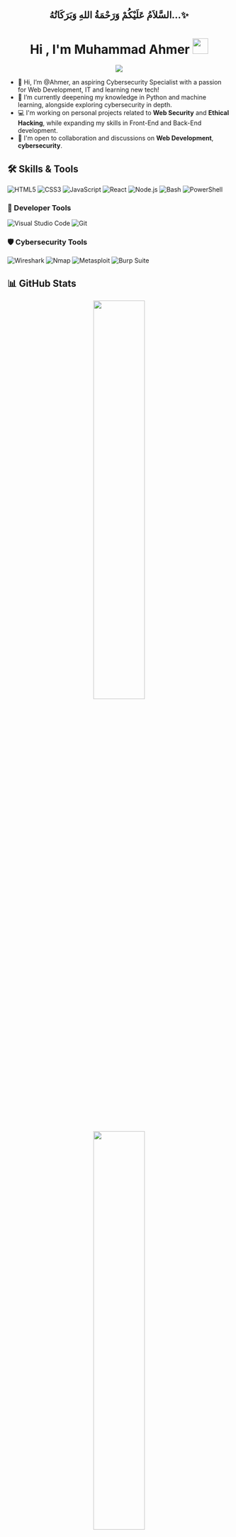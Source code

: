 <div align="center">
<h2 id="السَّلاَمُ-عَلَيْكُمْ-وَرَحْمَةُ-اللهِ-وَبَرَكَاتُهُ"><b>السَّلاَمُ عَلَيْكُمْ وَرَحْمَةُ اللهِ وَبَرَكَاتُهُ…✨</b></h2>
</div>

<h1 align="center"><b>Hi , I'm Muhammad Ahmer </b><img src="https://media.giphy.com/media/hvRJCLFzcasrR4ia7z/giphy.gif" width="35"></h1>
<!--  -->
<p align="center">
  <a href="https://github.com/DenverCoder1/readme-typing-svg"><img src="https://readme-typing-svg.herokuapp.com?font=Time+New+Roman&amp;color=cyan&amp;size=25&amp;center=true&amp;vCenter=true&amp;width=600&amp;height=100&amp;lines=Assalamu+O+Alaikum+Warahmatullah..♥++;Undergraduate,;Computer+Science+Student,;IT+Support+Specialist,;Cybersecurity+Analyst/Enthusiast,;Web Developer,;Love+to+learn+new+stuffs..&lt;3"></a>

- 👋 Hi, I’m @Ahmer, an aspiring Cybersecurity Specialist with a passion for Web Development, IT and learning new tech!
- 🌱 I’m currently deepening my knowledge in Python and machine learning, alongside exploring cybersecurity in depth.
- 💻 I'm working on personal projects related to **Web Security** and **Ethical Hacking**, while expanding my skills in Front-End and Back-End development.
- 🚀 I'm open to collaboration and discussions on **Web Development**, **cybersecurity**.


## 🛠️ Skills & Tools

![HTML5](https://img.shields.io/badge/-HTML5-E34F26?logo=html5&logoColor=white&style=for-the-badge)
![CSS3](https://img.shields.io/badge/-CSS3-1572B6?logo=css3&logoColor=white&style=for-the-badge)
![JavaScript](https://img.shields.io/badge/-JavaScript-F7DF1E?logo=javascript&logoColor=black&style=for-the-badge)
![React](https://img.shields.io/badge/-React-61DAFB?logo=react&logoColor=black&style=for-the-badge)
![Node.js](https://img.shields.io/badge/-Node.js-339933?logo=nodedotjs&logoColor=white&style=for-the-badge)
![Bash](https://img.shields.io/badge/-Bash-121011?logo=gnu-bash&logoColor=white&style=for-the-badge)
![PowerShell](https://img.shields.io/badge/-PowerShell-5391FE?logo=powershell&logoColor=white&style=for-the-badge)

### 🧰 Developer Tools
![Visual Studio Code](https://img.shields.io/badge/-VSCode-007ACC?logo=visualstudiocode&logoColor=white&style=for-the-badge)
![Git](https://img.shields.io/badge/-Git-F05032?logo=git&logoColor=white&style=for-the-badge)

### 🛡️ Cybersecurity Tools
![Wireshark](https://img.shields.io/badge/-Wireshark-1679A7?logo=wireshark&logoColor=white&style=for-the-badge)
![Nmap](https://img.shields.io/badge/-Nmap-004A99?style=for-the-badge&logo=nmap&logoColor=white)
![Metasploit](https://img.shields.io/badge/-Metasploit-507C89?style=for-the-badge)
![Burp Suite](https://img.shields.io/badge/-Burp--Suite-FF6F00?style=for-the-badge)

## 📊 GitHub Stats

<div align="center">
  <img src="https://github-readme-stats.vercel.app/api?username=Ahmer-kun&show_icons=true&theme=radical" width="48%" />  <br/>
  <img src="https://github-readme-streak-stats.herokuapp.com/?user=Ahmer-kun&theme=radical" width="48%" />
  <br/>
  <img src="https://github-readme-stats.vercel.app/api/top-langs/?username=Ahmer-kun&layout=compact&theme=radical" width="50%" />  <br/>
</div>

[![LinkedIn](https://img.shields.io/badge/-LinkedIn-0A66C2?logo=linkedin&logoColor=white&style=for-the-badge)](https://www.linkedin.com/in/muhammad-ahmer-b88485283)
[![Twitter](https://img.shields.io/badge/-Twitter-1DA1F2?logo=twitter&logoColor=white&style=for-the-badge)](https://twitter.com/yourhandle)
[![Portfolio](https://img.shields.io/badge/-Portfolio-121212?style=for-the-badge)](https://yourwebsite.com)
<!---
Ahmer-kun/Ahmer-kun is a ✨ special ✨ repository because its `README.md` (this file) appears on your GitHub profile.
You can click the Preview link to take a look at your changes.
--->

## Let’s Connect! 🚀
Feel free to reach out if you're working on something interesting or just want to chat about technology and programming. I’m always open to learning and sharing ideas. 🔥
